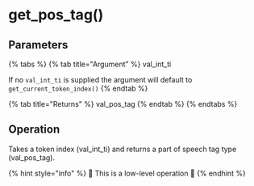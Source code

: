 # get\_pos\_tag\(\)

## Parameters

{% tabs %}
{% tab title="Argument" %}
val\_int\_ti

If no `val_int_ti` is supplied the argument will default to `get_current_token_index()`
{% endtab %}

{% tab title="Returns" %}
val\_pos\_tag
{% endtab %}
{% endtabs %}

## Operation

Takes a token index \(val\_int\_ti\) and returns a part of speech tag type \(val\_pos\_tag\).

{% hint style="info" %}
👷 This is a low-level operation 🚧
{% endhint %}


